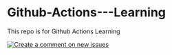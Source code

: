 # Github-Actions---Learning
This repo is for Github Actions Learning

[![Create a comment on new issues](https://github.com/sumukhabhagat/Github-Actions---Learning/actions/workflows/issue_comment.yaml/badge.svg?branch=main)](https://github.com/sumukhabhagat/Github-Actions---Learning/actions/workflows/issue_comment.yaml)
